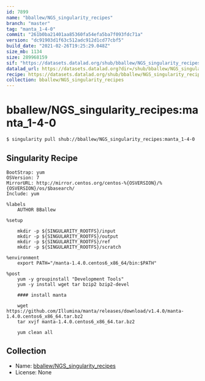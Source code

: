 ```yaml
---
id: 7899
name: "bballew/NGS_singularity_recipes"
branch: "master"
tag: "manta_1-4-0"
commit: "261b0ba21401aa85360fa54efa5ba7f093fdc71a"
version: "dc91903d1f63c512adc912d1cd77cbf5"
build_date: "2021-02-26T19:25:29.048Z"
size_mb: 1134
size: 289968159
sif: "https://datasets.datalad.org/shub/bballew/NGS_singularity_recipes/manta_1-4-0/2021-02-26-261b0ba2-dc91903d/dc91903d1f63c512adc912d1cd77cbf5.simg"
datalad_url: https://datasets.datalad.org?dir=/shub/bballew/NGS_singularity_recipes/manta_1-4-0/2021-02-26-261b0ba2-dc91903d/
recipe: https://datasets.datalad.org/shub/bballew/NGS_singularity_recipes/manta_1-4-0/2021-02-26-261b0ba2-dc91903d/Singularity
collection: bballew/NGS_singularity_recipes
---
```


# bballew/NGS_singularity_recipes:manta_1-4-0

```bash
$ singularity pull shub://bballew/NGS_singularity_recipes:manta_1-4-0
```

## Singularity Recipe

```singularity
BootStrap: yum
OSVersion: 7
MirrorURL: http://mirror.centos.org/centos-%{OSVERSION}/%{OSVERSION}/os/$basearch/
Include: yum

%labels
    AUTHOR BBallew

%setup

    mkdir -p ${SINGULARITY_ROOTFS}/input
    mkdir -p ${SINGULARITY_ROOTFS}/output
    mkdir -p ${SINGULARITY_ROOTFS}/ref
    mkdir -p ${SINGULARITY_ROOTFS}/scratch

%environment
    export PATH="/manta-1.4.0.centos6_x86_64/bin:$PATH"

%post
    yum -y groupinstall "Development Tools"
    yum -y install wget tar bzip2 bzip2-devel

    #### install manta

    wget https://github.com/Illumina/manta/releases/download/v1.4.0/manta-1.4.0.centos6_x86_64.tar.bz2
    tar xvjf manta-1.4.0.centos6_x86_64.tar.bz2

    yum clean all
```

## Collection

 - Name: [bballew/NGS_singularity_recipes](https://github.com/bballew/NGS_singularity_recipes)
 - License: None

